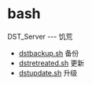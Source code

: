 # bash

DST_Server --- 饥荒

- [dstbackup.sh](./src/DST_Server/dstbackup.sh) 备份
- [dstretreated.sh](./src/DST_Server/dstretreated.sh) 更新
- [dstupdate.sh](./src/DST_Server/dstupdate.sh) 升级
